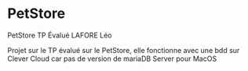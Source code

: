 # PetStore
PetStore TP Évalué LAFORE Léo

Projet sur le TP évalué sur le PetStore, elle fonctionne avec une bdd sur Clever Cloud car pas de version de mariaDB Server pour MacOS

